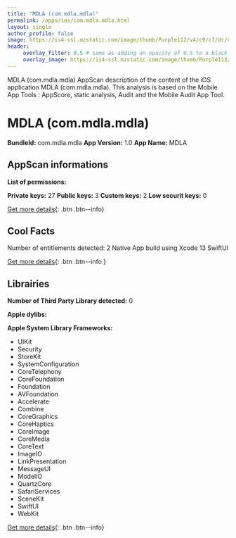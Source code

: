 ```yaml
---
title: "MDLA (com.mdla.mdla)"
permalink: /apps/ios/com.mdla.mdla.html
layout: single
author_profile: false
image: https://is4-ssl.mzstatic.com/image/thumb/Purple112/v4/c9/c7/dc/c9c7dc42-2158-8169-009c-48f1b6c89967/AppIcon-1x_U007emarketing-0-5-0-85-220.png/512x512bb.jpg
header: 
     overlay_filter: 0.5 # same as adding an opacity of 0.5 to a black background
     overlay_image: https://is4-ssl.mzstatic.com/image/thumb/Purple112/v4/c9/c7/dc/c9c7dc42-2158-8169-009c-48f1b6c89967/AppIcon-1x_U007emarketing-0-5-0-85-220.png/512x512bb.jpg
---
```

MDLA (com.mdla.mdla) AppScan description of the content of the iOS application MDLA (com.mdla.mdla). This analysis is based on the Mobile App Tools : AppScore, static analysis, Audit and the Mobile Audit App Tool.

# MDLA (com.mdla.mdla)

**BundleId:** com.mdla.mdla
**App Version:** 1.0
**App Name:** MDLA


## AppScan informations 

**List of permissions:** 
  
  
**Private keys:** 27
**Public keys:** 3
**Custom keys:** 2
**Low securit keys:** 0
  
[Get more details](/pricing.html){: .btn .btn--info}

## Cool Facts

Number of entitlements detected: 2
Native App
build using Xcode 13
SwiftUI
  
[Get more details](/pricing.html){: .btn .btn--info }

## Librairies 
**Number of Third Party Library detected:** 0


**Apple dylibs:**


**Apple System Library Frameworks:**
- UIKit
- Security
- StoreKit
- SystemConfiguration
- CoreTelephony
- CoreFoundation
- Foundation
- AVFoundation
- Accelerate
- Combine
- CoreGraphics
- CoreHaptics
- CoreImage
- CoreMedia
- CoreText
- ImageIO
- LinkPresentation
- MessageUI
- ModelIO
- QuartzCore
- SafariServices
- SceneKit
- SwiftUI
- WebKit


  
[Get more details](/pricing.html){: .btn .btn--info}


